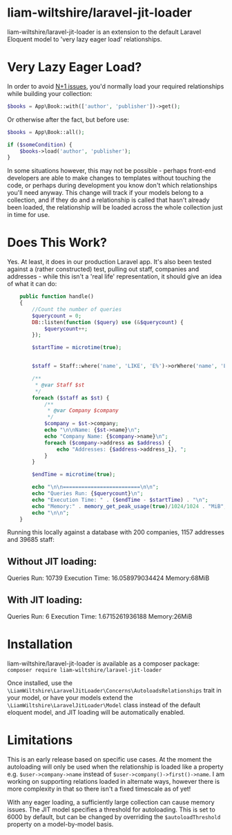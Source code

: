 # liam-wiltshire/laravel-jit-loader

liam-wiltshire/laravel-jit-loader is an extension to the default Laravel Eloquent model to 'very lazy eager load' relationships.

# Very Lazy Eager Load?
In order to avoid [N+1 issues](https://secure.phabricator.com/book/phabcontrib/article/n_plus_one/), you'd normally load your required relationships while building your collection:

```php
$books = App\Book::with(['author', 'publisher'])->get();
```

Or otherwise after the fact, but before use:

```php
$books = App\Book::all();

if ($someCondition) {
    $books->load('author', 'publisher');
}
```

In some situations however, this may not be possible - perhaps front-end developers are able to make changes to templates without touching the code, or perhaps during development you know don't which relationships you'll need anyway.
This change will track if your models belong to a collection, and if they do and a relationship is called that hasn't already been loaded, the relationship will be loaded across the whole collection just in time for use.

# Does This Work?
Yes. At least, it does in our production Laravel app. It's also been tested against a (rather constructed) test, pulling out staff, companies and addresses - while this isn't a 'real life' representation, it should give an idea of what it can do:

```php
    public function handle()
    {
        //Count the number of queries
        $querycount = 0;
        DB::listen(function ($query) use (&$querycount) {
            $querycount++;
        });

        $startTime = microtime(true);


        $staff = Staff::where('name', 'LIKE', 'E%')->orWhere('name', 'LIKE', 'P%')->get();

        /**
         * @var Staff $st
         */
        foreach ($staff as $st) {
            /**
             * @var Company $company
             */
            $company = $st->company;
            echo "\n\nName: {$st->name}\n";
            echo "Company Name: {$company->name}\n";
            foreach ($company->address as $address) {
                echo "Addresses: {$address->address_1}, ";
            }
        }

        $endTime = microtime(true);

        echo "\n\n=========================\n\n";
        echo "Queries Run: {$querycount}\n";
        echo "Execution Time: " . ($endTime - $startTime) . "\n";
        echo "Memory:" . memory_get_peak_usage(true)/1024/1024 . "MiB";
        echo "\n\n";
    }
```

Running this locally against a database with 200 companies, 1157 addresses and 39685 staff:

## Without JIT loading:
Queries Run: 10739
Execution Time: 16.058979034424
Memory:68MiB


## With JIT loading:
Queries Run: 6
Execution Time: 1.6715261936188
Memory:26MiB

# Installation
liam-wiltshire/laravel-jit-loader is available as a composer package:
`composer require liam-wiltshire/laravel-jit-loader`

Once installed, use the `\LiamWiltshire\LaravelJitLoader\Concerns\AutoloadsRelationships` trait in your model, or have your models extend the `\LiamWiltshire\LaravelJitLoader\Model` class instead of the default eloquent model, and JIT loading will be automatically enabled.

# Limitations
This is an early release based on specific use cases. At the moment the autoloading will only be used when the relationship is loaded like a property e.g. `$user->company->name` instead of `$user->company()->first()->name`. I am working on supporting relations loaded in alternate ways, however there is more complexity in that so there isn't a fixed timescale as of yet!

With any eager loading, a sufficiently large collection can cause memory issues. The JIT model specifies a threshold for autoloading. This is set to 6000 by default, but can be changed by overriding the `$autoloadThreshold` property on a model-by-model basis.
